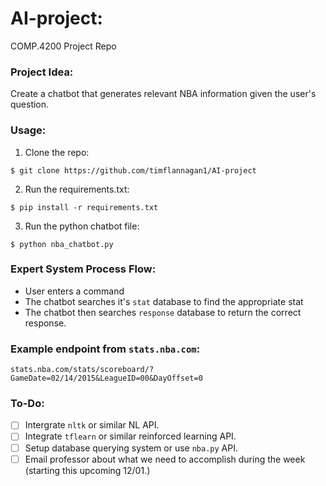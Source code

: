 # AI-project:
COMP.4200 Project Repo

### Project Idea:
Create a chatbot that generates relevant NBA information given the user's question.

### Usage:
1. Clone the repo:
```
$ git clone https://github.com/timflannagan1/AI-project
```
2. Run the requirements.txt:
```
$ pip install -r requirements.txt
```
3. Run the python chatbot file:
```
$ python nba_chatbot.py
```

### Expert System Process Flow:
* User enters a command
* The chatbot searches it's `stat` database to find the appropriate stat
* The chatbot then searches `response` database to return the correct response.

### Example endpoint from `stats.nba.com`:
```
stats.nba.com/stats/scoreboard/?GameDate=02/14/2015&LeagueID=00&DayOffset=0
```
### To-Do:
- [ ] Intergrate `nltk` or similar NL API.
- [ ] Integrate `tflearn` or similar reinforced learning API.
- [ ] Setup database querying system or use `nba.py` API.
- [ ] Email professor about what we need to accomplish during the week (starting this upcoming 12/01.)
